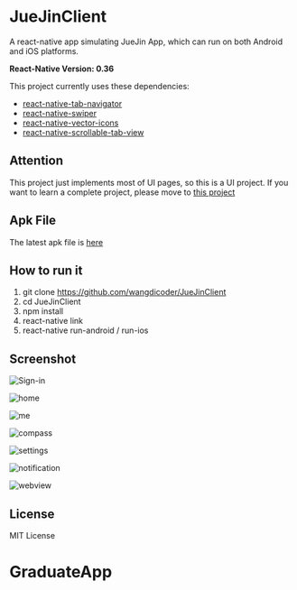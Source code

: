 # JueJinClient

A react-native app simulating JueJin App, which can run on both Android and iOS platforms.

**React-Native Version: 0.36**

This project currently uses these dependencies:
- [react-native-tab-navigator](https://github.com/exponentjs/react-native-tab-navigator)
- [react-native-swiper](https://github.com/leecade/react-native-swiper)
- [react-native-vector-icons](https://github.com/oblador/react-native-vector-icons)
- [react-native-scrollable-tab-view](https://github.com/skv-headless/react-native-scrollable-tab-view)

## Attention

This project just implements most of UI pages, so this is a UI project. If you want to learn a complete project, please move to [this project](https://github.com/wangdicoder/react-native-Gank)

## Apk File

The latest apk file is [here](https://github.com/wangdicoder/JueJinClient/blob/master/android/app/app-release.apk)

## How to run it

1. git clone https://github.com/wangdicoder/JueJinClient
2. cd JueJinClient
3. npm install
4. react-native link
5. react-native run-android / run-ios

## Screenshot

![Sign-in](https://github.com/wangdicoder/JueJinClient/raw/master/screenshot/signin.png)

![home](https://github.com/wangdicoder/JueJinClient/raw/master/screenshot/home.png)

![me](https://github.com/wangdicoder/JueJinClient/raw/master/screenshot/me.png)

![compass](https://github.com/wangdicoder/JueJinClient/raw/master/screenshot/compass.png)

![settings](https://github.com/wangdicoder/JueJinClient/raw/master/screenshot/settings.png)

![notification](https://github.com/wangdicoder/JueJinClient/raw/master/screenshot/notification.png)

![webview](https://github.com/wangdicoder/JueJinClient/raw/master/screenshot/webview.png)

## License

MIT License
# GraduateApp
